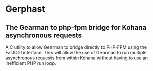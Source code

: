 # Gerphast
## The Gearman to php-fpm bridge for Kohana asynchronous requests

A C utility to allow Gearman to bridge directly to PHP-FPM using the FastCGI
interface. This will allow the use of Gearman to run multiple asynchronous
requests from within Kohana without having to use an inefficient PHP run loop.